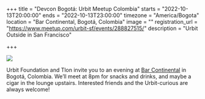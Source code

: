 +++
title = "Devcon Bogotá: Urbit Meetup Colombia"
starts = "2022-10-13T20:00:00"
ends = "2022-10-13T23:00:00"
timezone = "America/Bogota"
location = "Bar Continental, Bogotá, Colombia"
image = ""
registration_url = "https://www.meetup.com/urbit-sf/events/288827515/"
description = "Urbit Outside in San Francisco"

+++

![](https://storage.googleapis.com/media.urbit.org/site/events/devconbogota.jpg)

Urbit Foundation and Tlon invite you to an evening at [Bar Continental](https://www.google.com/maps/place//data=!4m2!3m1!1s0x8e3f9b3980826eb5:0x66696deb3877b7b?source=g.page.share) in Bogotá, Colombia. We’ll meet at 8pm for snacks and drinks, and maybe a cigar in the lounge upstairs. Interested friends and the Urbit-curious are always welcome!



